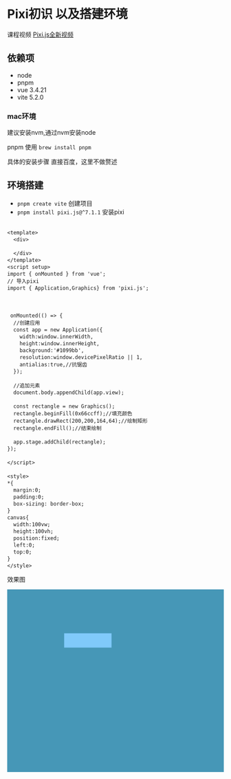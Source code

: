 # Pixi初识 以及搭建环境

课程视频 [Pixi.js全新视频](https://www.bilibili.com/video/BV1rG4y1M7MS/?spm_id_from=333.337.search-card.all.click&vd_source=9886bf14df2da5540ce6bd99b5aa71b0)

## 依赖项
- node
- pnpm
- vue 3.4.21
- vite 5.2.0

### mac环境
建议安装nvm,通过nvm安装node

pnpm 使用 `brew install pnpm` 

具体的安装步骤 直接百度，这里不做赘述

## 环境搭建

- `pnpm create vite` 创建项目
- `pnpm install pixi.js@^7.1.1` 安装pixi 

```vue

<template>
  <div>
  
  </div>
</template>
<script setup>
import { onMounted } from 'vue';
// 导入pixi
import { Application,Graphics} from 'pixi.js';



 onMounted(() => {
  //创建应用
  const app = new Application({
    width:window.innerWidth,
    height:window.innerHeight,
    background:'#1099bb',
    resolution:window.devicePixelRatio || 1,
    antialias:true,//抗锯齿
  });

  //追加元素
  document.body.appendChild(app.view);

  const rectangle = new Graphics();
  rectangle.beginFill(0x66ccff);//填充颜色
  rectangle.drawRect(200,200,164,64);//绘制矩形
  rectangle.endFill();//结束绘制

  app.stage.addChild(rectangle);
});

</script>

<style>
*{
  margin:0;
  padding:0;
  box-sizing: border-box;
}
canvas{
  width:100vw;
  height:100vh;
  position:fixed;
  left:0;
  top:0;
}
</style>

```

效果图

![效果图](images/xg.png)